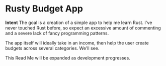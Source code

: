 # Rusty Budget App

**Intent**
The goal is a creation of a simple app to help me learn Rust. I've never touched Rust before, so expect an excessive amount of commenting and a severe lack of fancy programming patterns.

The app itself will ideally take in an income, then help the user create budgets across several categories. We'll see.

This Read Me will be expanded as development progresses.
